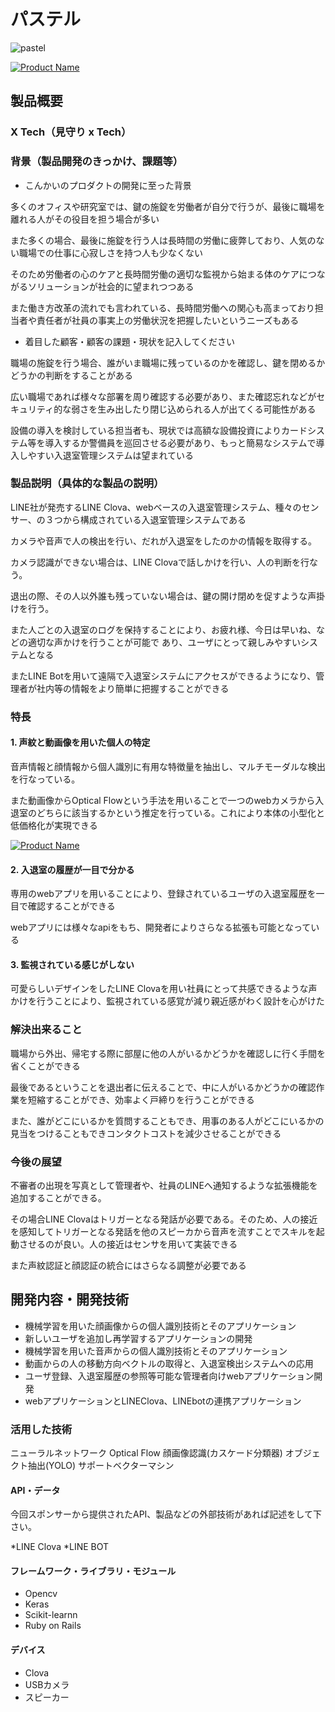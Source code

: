 # パステル
![pastel](top.png "pastel")

[![Product Name](image.jpg)](https://youtu.be/f9tyz49SWIQk)

## 製品概要
### X Tech（見守り x Tech）

### 背景（製品開発のきっかけ、課題等）
- こんかいのプロダクトの開発に至った背景

多くのオフィスや研究室では、鍵の施錠を労働者が自分で行うが、最後に職場を離れる人がその役目を担う場合が多い

また多くの場合、最後に施錠を行う人は長時間の労働に疲弊しており、人気のない職場での仕事に心寂しさを持つ人も少なくない

そのため労働者の心のケアと長時間労働の適切な監視から始まる体のケアにつながるソリューションが社会的に望まれつつある

また働き方改革の流れでも言われている、長時間労働への関心も高まっており担当者や責任者が社員の事実上の労働状況を把握したいというニーズもある


- 着目した顧客・顧客の課題・現状を記入してください

職場の施錠を行う場合、誰がいま職場に残っているのかを確認し、鍵を閉めるかどうかの判断をすることがある

広い職場であれば様々な部署を周り確認する必要があり、また確認忘れなどがセキュリティ的な弱さを生み出したり閉じ込められる人が出てくる可能性がある

設備の導入を検討している担当者も、現状では高額な設備投資によりカードシステム等を導入するか警備員を巡回させる必要があり、もっと簡易なシステムで導入しやすい入退室管理システムは望まれている


### 製品説明（具体的な製品の説明）
LINE社が発売するLINE Clova、webベースの入退室管理システム、種々のセンサー、の３つから構成されている入退室管理システムである

カメラや音声で人の検出を行い、だれが入退室をしたのかの情報を取得する。

カメラ認識ができない場合は、LINE Clovaで話しかけを行い、人の判断を行なう。

退出の際、その人以外誰も残っていない場合は、鍵の開け閉めを促すような声掛けを行う。

また人ごとの入退室のログを保持することにより、お疲れ様、今日は早いね、などの適切な声かけを行うことが可能で
あり、ユーザにとって親しみやすいシステムとなる

またLINE Botを用いて遠隔で入退室システムにアクセスができるようになり、管理者が社内等の情報をより簡単に把握することができる


### 特長

#### 1. 声紋と動画像を用いた個人の特定
音声情報と顔情報から個人識別に有用な特徴量を抽出し、マルチモーダルな検出を行なっている。

また動画像からOptical Flowという手法を用いることで一つのwebカメラから入退室のどちらに該当するかという推定を行っている。これにより本体の小型化と低価格化が実現できる

[![Product Name](image2.png)](https://youtu.be/dreP7OZe50g)

#### 2. 入退室の履歴が一目で分かる
専用のwebアプリを用いることにより、登録されているユーザの入退室履歴を一目で確認することができる

webアプリには様々なapiをもち、開発者によりさらなる拡張も可能となっている

#### 3. 監視されている感じがしない
可愛らしいデザインをしたLINE Clovaを用い社員にとって共感できるような声かけを行うことにより、監視されている感覚が減り親近感がわく設計を心がけた

### 解決出来ること

職場から外出、帰宅する際に部屋に他の人がいるかどうかを確認しに行く手間を省くことができる

最後であるということを退出者に伝えることで、中に人がいるかどうかの確認作業を短縮することができ、効率よく戸締りを行うことができる

また、誰がどこにいるかを質問することもでき、用事のある人がどこにいるかの見当をつけることもできコンタクトコストを減少させることができる

### 今後の展望
不審者の出現を写真として管理者や、社員のLINEへ通知するような拡張機能を追加することができる。

その場合LINE Clovaはトリガーとなる発話が必要である。そのため、人の接近を感知してトリガーとなる発話を他のスピーカから音声を流すことでスキルを起動させるのが良い。人の接近はセンサを用いて実装できる

また声紋認証と顔認証の統合にはさらなる調整が必要である


## 開発内容・開発技術

* 機械学習を用いた顔画像からの個人識別技術とそのアプリケーション
* 新しいユーザを追加し再学習するアプリケーションの開発
* 機械学習を用いた音声からの個人識別技術とそのアプリケーション
* 動画からの人の移動方向ベクトルの取得と、入退室検出システムへの応用
* ユーザ登録、入退室履歴の参照等可能な管理者向けwebアプリケーション開発
* webアプリケーションとLINEClova、LINEbotの連携アプリケーション


### 活用した技術
ニューラルネットワーク
Optical Flow
顔画像認識(カスケード分類器)
オブジェクト抽出(YOLO)
サポートベクターマシン

#### API・データ
今回スポンサーから提供されたAPI、製品などの外部技術があれば記述をして下さい。

*LINE Clova
*LINE BOT


#### フレームワーク・ライブラリ・モジュール
* Opencv
* Keras
* Scikit-learnn
* Ruby on Rails

#### デバイス
* Clova
* USBカメラ
* スピーカー
